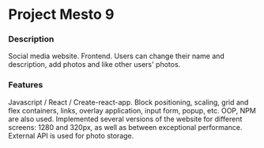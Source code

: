 # Project Mesto 9

### Description

Social media website. Frontend. Users can change their name and description, add photos and like other users' photos.

### Features

Javascript / React / Create-react-app. Block positioning, scaling, grid and flex containers, links, overlay application, input form, popup, etc. OOP, NPM are also used. Implemented several versions of the website for different screens: 1280 and 320px, as well as between exceptional performance. External API is used for photo storage.
